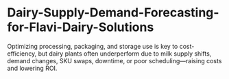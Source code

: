 # Dairy-Supply-Demand-Forecasting-for-Flavi-Dairy-Solutions
Optimizing processing, packaging, and storage use is key to cost-efficiency, but dairy plants often underperform due to milk supply shifts, demand changes, SKU swaps, downtime, or poor scheduling—raising costs and lowering ROI.
